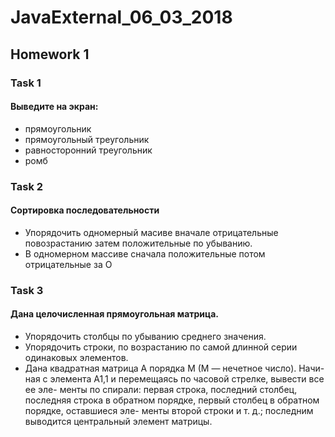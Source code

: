 # JavaExternal_06_03_2018
## Homework 1
### Task 1
#### Выведите на экран: 
* прямоугольник 
* прямоугольный треугольник  
* равносторонний треугольник   
* ромб
### Task 2
#### Сортировка последовательности 
* Упорядочить одномерный масиве вначале отрицательные повозрастанию
   затем положительные по убыванию.
* В одномерном массиве сначала положительные потом отрицательные за О
### Task 3
#### Дана целочисленная прямоугольная матрица. 
* Упорядочить столбцы по убыванию среднего значения. 
* Упорядочить строки, по возрастанию по самой длинной серии одинаковых элементов.
* Дана квадратная матрица A порядка M (M — нечетное число). Начи-
ная с элемента A1,1 и перемещаясь по часовой стрелке, вывести все ее эле-
менты по спирали: первая строка, последний столбец, последняя строка в 
обратном  порядке,  первый  столбец  в  обратном  порядке,  оставшиеся  эле-
менты второй строки и т. д.; последним выводится центральный элемент 
матрицы.